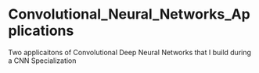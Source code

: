 # Convolutional_Neural_Networks_Applications
Two applicaitons of Convolutional Deep Neural Networks that I build during a CNN Specialization
